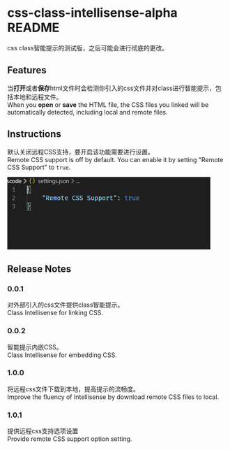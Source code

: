 # css-class-intellisense-alpha README

css class智能提示的测试版，之后可能会进行彻底的更改。

## Features

当**打开**或者**保存**html文件时会检测你引入的css文件并对class进行智能提示，包括本地和远程文件。  
When you **open** or **save** the HTML file, the CSS files you linked will be automatically detected, including local and remote files.

## Instructions

默认关闭远程CSS支持，要开启该功能需要进行设置。  
Remote CSS support is off by default. You can enable it by setting "Remote CSS Support" to `true`.

![setting](./image/setting.png)

## Release Notes

### 0.0.1

对外部引入的css文件提供class智能提示。  
Class Intellisense for linking CSS.

### 0.0.2

智能提示内嵌CSS。  
Class Intellisense for embedding CSS.

### 1.0.0

将远程css文件下载到本地，提高提示的流畅度。  
Improve the fluency of Intellisense by download remote CSS files to local.

### 1.0.1

提供远程css支持选项设置  
Provide remote CSS support option setting.
